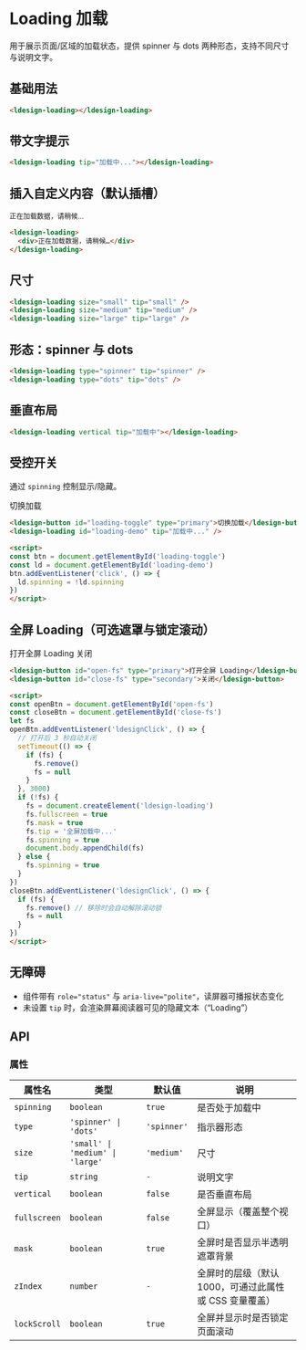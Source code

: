# Loading 加载

用于展示页面/区域的加载状态，提供 spinner 与 dots 两种形态，支持不同尺寸与说明文字。

## 基础用法

<ldesign-loading></ldesign-loading>

```html
<ldesign-loading></ldesign-loading>
```

## 带文字提示

<ldesign-loading tip="加载中..."></ldesign-loading>

```html
<ldesign-loading tip="加载中..."></ldesign-loading>
```

## 插入自定义内容（默认插槽）

<ldesign-loading>
  <div style="font-size:12px; color: var(--ldesign-text-color-secondary)">正在加载数据，请稍候…</div>
</ldesign-loading>

```html
<ldesign-loading>
  <div>正在加载数据，请稍候…</div>
</ldesign-loading>
```

## 尺寸

<div class="demo-container">
  <div class="demo-row">
    <ldesign-loading size="small" tip="small" />
    <ldesign-loading size="medium" tip="medium" />
    <ldesign-loading size="large" tip="large" />
  </div>
</div>

```html
<ldesign-loading size="small" tip="small" />
<ldesign-loading size="medium" tip="medium" />
<ldesign-loading size="large" tip="large" />
```

## 形态：spinner 与 dots

<div class="demo-container">
  <div class="demo-row">
    <ldesign-loading type="spinner" tip="spinner" />
    <ldesign-loading type="dots" tip="dots" />
  </div>
</div>

```html
<ldesign-loading type="spinner" tip="spinner" />
<ldesign-loading type="dots" tip="dots" />
```

## 垂直布局

<ldesign-loading vertical tip="加载中"></ldesign-loading>

```html
<ldesign-loading vertical tip="加载中"></ldesign-loading>
```

## 受控开关

通过 `spinning` 控制显示/隐藏。

<div class="demo-container">
  <div class="demo-row">
    <ldesign-button id="loading-toggle" type="primary">切换加载</ldesign-button>
    <ldesign-loading id="loading-demo" tip="加载中..." />
  </div>
</div>

```html
<ldesign-button id="loading-toggle" type="primary">切换加载</ldesign-button>
<ldesign-loading id="loading-demo" tip="加载中..." />

<script>
const btn = document.getElementById('loading-toggle')
const ld = document.getElementById('loading-demo')
btn.addEventListener('click', () => {
  ld.spinning = !ld.spinning
})
</script>
```

## 全屏 Loading（可选遮罩与锁定滚动）

<div class="demo-container">
  <div class="demo-row">
    <ldesign-button id="open-fs" type="primary">打开全屏 Loading</ldesign-button>
    <ldesign-button id="close-fs" type="secondary">关闭</ldesign-button>
  </div>
</div>

```html
<ldesign-button id="open-fs" type="primary">打开全屏 Loading</ldesign-button>
<ldesign-button id="close-fs" type="secondary">关闭</ldesign-button>

<script>
const openBtn = document.getElementById('open-fs')
const closeBtn = document.getElementById('close-fs')
let fs
openBtn.addEventListener('ldesignClick', () => {
  // 打开后 3 秒自动关闭
  setTimeout(() => {
    if (fs) {
      fs.remove()
      fs = null
    }
  }, 3000)
  if (!fs) {
    fs = document.createElement('ldesign-loading')
    fs.fullscreen = true
    fs.mask = true
    fs.tip = '全屏加载中...'
    fs.spinning = true
    document.body.appendChild(fs)
  } else {
    fs.spinning = true
  }
})
closeBtn.addEventListener('ldesignClick', () => {
  if (fs) {
    fs.remove() // 移除时会自动解除滚动锁
    fs = null
  }
})
</script>
```

<script setup>
import { onMounted, onUnmounted } from 'vue'
let openH, closeH, fs, toggleH
onMounted(() => {
  // 受控开关示例绑定
  const toggleBtn = document.getElementById('loading-toggle')
  const ld = document.getElementById('loading-demo')
  toggleH = () => { if (ld) ld.spinning = !ld.spinning }
  toggleBtn && toggleBtn.addEventListener('click', toggleH)
  const openBtn = document.getElementById('open-fs')
  const closeBtn = document.getElementById('close-fs')
  openH = () => {
    // 打开后 3 秒自动关闭
    setTimeout(() => {
      if (fs) { fs.remove(); fs = null }
    }, 3000)
    if (!fs) {
      fs = document.createElement('ldesign-loading')
      fs.fullscreen = true
      fs.mask = true
      fs.tip = '全屏加载中...'
      fs.spinning = true
      document.body.appendChild(fs)
    } else {
      fs.spinning = true
    }
  }
  closeH = () => {
    if (fs) {
      fs.remove() // 移除时会自动解除滚动锁
      fs = null
    }
  }
  openBtn && openBtn.addEventListener('ldesignClick', openH)
  // 打开后 3 秒自动关闭
  //（同代码块演示保持一致）
  closeBtn && closeBtn.addEventListener('ldesignClick', closeH)
})
onUnmounted(() => {
  const openBtn = document.getElementById('open-fs')
  const closeBtn = document.getElementById('close-fs')
  openBtn && openH && openBtn.removeEventListener('ldesignClick', openH)
  // 移除受控开关绑定
  const toggleBtn = document.getElementById('loading-toggle')
  toggleBtn && toggleH && toggleBtn.removeEventListener('click', toggleH)
  closeBtn && closeH && closeBtn.removeEventListener('ldesignClick', closeH)
  if (fs) { fs.remove(); fs = null }
})
</script>

## 无障碍

- 组件带有 `role="status"` 与 `aria-live="polite"`，读屏器可播报状态变化
- 未设置 `tip` 时，会渲染屏幕阅读器可见的隐藏文本（“Loading”）

## API

### 属性

| 属性名 | 类型 | 默认值 | 说明 |
|---|---|---|---|
| `spinning` | `boolean` | `true` | 是否处于加载中 |
| `type` | `'spinner' \| 'dots'` | `'spinner'` | 指示器形态 |
| `size` | `'small' \| 'medium' \| 'large'` | `'medium'` | 尺寸 |
| `tip` | `string` | `-` | 说明文字 |
| `vertical` | `boolean` | `false` | 是否垂直布局 |
| `fullscreen` | `boolean` | `false` | 全屏显示（覆盖整个视口） |
| `mask` | `boolean` | `true` | 全屏时是否显示半透明遮罩背景 |
| `zIndex` | `number` | `-` | 全屏时的层级（默认 1000，可通过此属性或 CSS 变量覆盖） |
| `lockScroll` | `boolean` | `true` | 全屏并显示时是否锁定页面滚动 |

